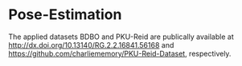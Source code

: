 # Pose-Estimation
The applied datasets BDBO and PKU-Reid are publically available at http://dx.doi.org/10.13140/RG.2.2.16841.56168 and https://github.com/charliememory/PKU-Reid-Dataset, respectively.
